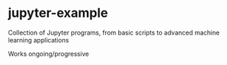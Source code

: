 # jupyter-example

Collection of Jupyter programs, from basic scripts to advanced machine learning applications 

Works ongoing/progressive
